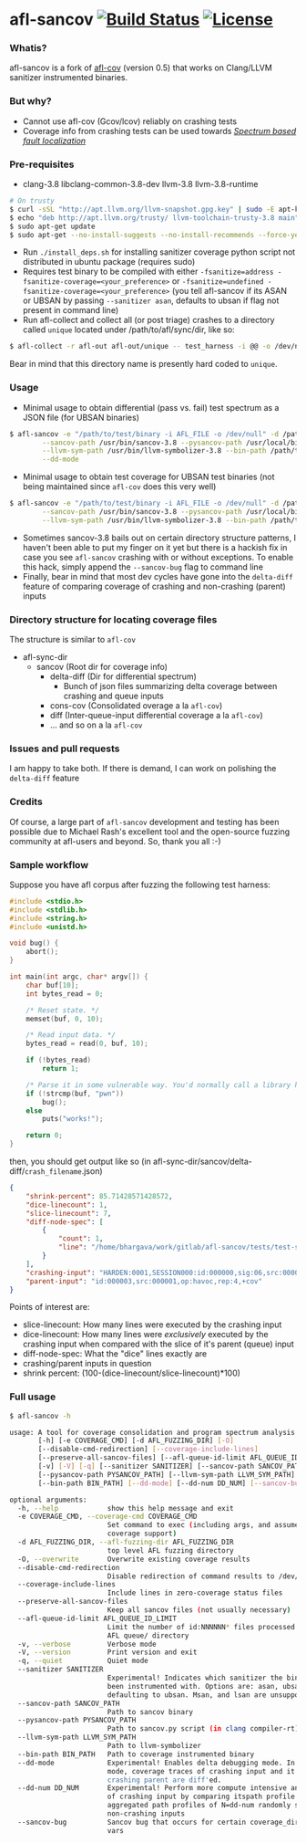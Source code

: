 # afl-sancov [![Build Status](https://travis-ci.org/bshastry/afl-sancov.svg?branch=master)](https://travis-ci.org/bshastry/afl-sancov) [![License](http://img.shields.io/:license-gpl3-blue.svg?style=flat-square)](http://www.gnu.org/licenses/gpl-3.0.html)

### Whatis?

afl-sancov is a fork of [afl-cov][1] (version 0.5) that works on Clang/LLVM sanitizer instrumented binaries.

### But why?

- Cannot use afl-cov (Gcov/lcov) reliably on crashing tests
- Coverage info from crashing tests can be used towards [_Spectrum based fault localization_][2]

### Pre-requisites

- clang-3.8 libclang-common-3.8-dev llvm-3.8 llvm-3.8-runtime
```bash
# On trusty
$ curl -sSL "http://apt.llvm.org/llvm-snapshot.gpg.key" | sudo -E apt-key add -
$ echo "deb http://apt.llvm.org/trusty/ llvm-toolchain-trusty-3.8 main" | sudo tee -a /etc/apt/sources.list > /dev/null
$ sudo apt-get update
$ sudo apt-get --no-install-suggests --no-install-recommends --force-yes install clang-3.8 libclang-common-3.8-dev llvm-3.8-runtime llvm-3.8
```

- Run `./install_deps.sh` for installing sanitizer coverage python script not distributed in ubuntu package (requires sudo)
- Requires test binary to be compiled with either `-fsanitize=address -fsanitize-coverage=<your_preference>` or `-fsanitize=undefined -fsanitize-coverage=<your_preference>` (you tell afl-sancov if its ASAN or UBSAN by passing `--sanitizer asan`, defaults to ubsan if flag not present in command line)
- Run afl-collect and collect all (or post triage) crashes to a directory called `unique` located under /path/to/afl/sync/dir, like so:
```bash
$ afl-collect -r afl-out afl-out/unique -- test_harness -i @@ -o /dev/null
```
Bear in mind that this directory name is presently hard coded to `unique`.


### Usage

- Minimal usage to obtain differential (pass vs. fail) test spectrum as a JSON file (for UBSAN binaries)
```bash
$ afl-sancov -e "/path/to/test/binary -i AFL_FILE -o /dev/null" -d /path/to/afl/sync/dir \
		--sancov-path /usr/bin/sancov-3.8 --pysancov-path /usr/local/bin/pysancov \
		--llvm-sym-path /usr/bin/llvm-symbolizer-3.8 --bin-path /path/to/test/binary \
		--dd-mode
```

- Minimal usage to obtain test coverage for UBSAN test binaries (not being maintained since `afl-cov` does this very well) 
```bash
$ afl-sancov -e "/path/to/test/binary -i AFL_FILE -o /dev/null" -d /path/to/afl/sync/dir \
		--sancov-path /usr/bin/sancov-3.8 --pysancov-path /usr/local/bin/pysancov \
		--llvm-sym-path /usr/bin/llvm-symbolizer-3.8 --bin-path /path/to/test/binary
```
- Sometimes sancov-3.8 bails out on certain directory structure patterns, I haven't been able to put my finger on it yet but there is a hackish fix in case you see `afl-sancov` crashing with or without exceptions. To enable this hack, simply append the `--sancov-bug` flag to command line
- Finally, bear in mind that most dev cycles have gone into the `delta-diff` feature of comparing coverage of crashing and non-crashing (parent) inputs

### Directory structure for locating coverage files

The structure is similar to `afl-cov`

- afl-sync-dir
  - sancov (Root dir for coverage info)
    - delta-diff (Dir for differential spectrum)
      - Bunch of json files summarizing delta coverage between crashing and queue inputs
    - cons-cov (Consolidated overage a la `afl-cov`)
    - diff (Inter-queue-input differential coverage a la `afl-cov`)
    - ... and so on a la `afl-cov`

### Issues and pull requests

I am happy to take both. If there is demand, I can work on polishing the `delta-diff` feature

### Credits

Of course, a large part of `afl-sancov` development and testing has been possible due to Michael Rash's excellent tool and the open-source fuzzing community at afl-users and beyond. So, thank you all :-)

### Sample workflow

Suppose you have afl corpus after fuzzing the following test harness:

```C
#include <stdio.h>
#include <stdlib.h>
#include <string.h>
#include <unistd.h>

void bug() {
	abort();
}

int main(int argc, char* argv[]) {
	char buf[10];
	int bytes_read = 0;

	/* Reset state. */
	memset(buf, 0, 10);

	/* Read input data. */
	bytes_read = read(0, buf, 10);

	if (!bytes_read)
		return 1;

	/* Parse it in some vulnerable way. You'd normally call a library here. */
	if (!strcmp(buf, "pwn"))
		bug();
	else
		puts("works!");

	return 0;
}
```

then, you should get output like so (in afl-sync-dir/sancov/delta-diff/`crash_filename`.json) 


```json
{
    "shrink-percent": 85.71428571428572, 
    "dice-linecount": 1, 
    "slice-linecount": 7, 
    "diff-node-spec": [
        {
            "count": 1, 
            "line": "/home/bhargava/work/gitlab/afl-sancov/tests/test-sancov.c:main:25:3"
        }
    ], 
    "crashing-input": "HARDEN:0001,SESSION000:id:000000,sig:06,src:000003,op:havoc,rep:2", 
    "parent-input": "id:000003,src:000001,op:havoc,rep:4,+cov"
}

```

Points of interest are:

- slice-linecount: How many lines were executed by the crashing input
- dice-linecount: How many lines were *exclusively* executed by the crashing input when compared with the slice of it's parent (queue) input
- diff-node-spec: What the "dice" lines exactly are
- crashing/parent inputs in question
- shrink percent: (100-(dice-linecount/slice-linecount)*100)

### Full usage

```bash
$ afl-sancov -h

usage: A tool for coverage consolidation and program spectrum analysis
       [-h] [-e COVERAGE_CMD] [-d AFL_FUZZING_DIR] [-O]
       [--disable-cmd-redirection] [--coverage-include-lines]
       [--preserve-all-sancov-files] [--afl-queue-id-limit AFL_QUEUE_ID_LIMIT]
       [-v] [-V] [-q] [--sanitizer SANITIZER] [--sancov-path SANCOV_PATH]
       [--pysancov-path PYSANCOV_PATH] [--llvm-sym-path LLVM_SYM_PATH]
       [--bin-path BIN_PATH] [--dd-mode] [--dd-num DD_NUM] [--sancov-bug]

optional arguments:
  -h, --help            show this help message and exit
  -e COVERAGE_CMD, --coverage-cmd COVERAGE_CMD
                        Set command to exec (including args, and assumes code
                        coverage support)
  -d AFL_FUZZING_DIR, --afl-fuzzing-dir AFL_FUZZING_DIR
                        top level AFL fuzzing directory
  -O, --overwrite       Overwrite existing coverage results
  --disable-cmd-redirection
                        Disable redirection of command results to /dev/null
  --coverage-include-lines
                        Include lines in zero-coverage status files
  --preserve-all-sancov-files
                        Keep all sancov files (not usually necessary)
  --afl-queue-id-limit AFL_QUEUE_ID_LIMIT
                        Limit the number of id:NNNNNN* files processed in the
                        AFL queue/ directory
  -v, --verbose         Verbose mode
  -V, --version         Print version and exit
  -q, --quiet           Quiet mode
  --sanitizer SANITIZER
                        Experimental! Indicates which sanitizer the binary has
                        been instrumented with. Options are: asan, ubsan,
                        defaulting to ubsan. Msan, and lsan are unsupported.
  --sancov-path SANCOV_PATH
                        Path to sancov binary
  --pysancov-path PYSANCOV_PATH
                        Path to sancov.py script (in clang compiler-rt)
  --llvm-sym-path LLVM_SYM_PATH
                        Path to llvm-symbolizer
  --bin-path BIN_PATH   Path to coverage instrumented binary
  --dd-mode             Experimental! Enables delta debugging mode. In this
                        mode, coverage traces of crashing input and it's non-
                        crashing parent are diff'ed.
  --dd-num DD_NUM       Experimental! Perform more compute intensive analysis
                        of crashing input by comparing itspath profile with
                        aggregated path profiles of N=dd-num randomly selected
                        non-crashing inputs
  --sancov-bug          Sancov bug that occurs for certain coverage_dir env
                        vars
```


[1]: https://github.com/mrash/afl-cov    
[2]: http://www.argreenhouse.com/papers/hira/issre95.pdf
